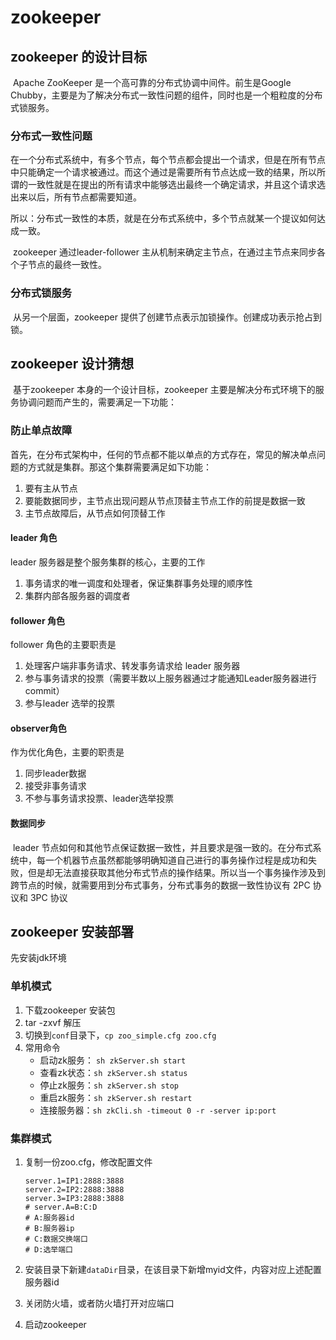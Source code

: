 # zookeeper

## zookeeper 的设计目标

​		Apache ZooKeeper 是一个高可靠的分布式协调中间件。前生是Google Chubby，主要是为了解决分布式一致性问题的组件，同时也是一个粗粒度的分布式锁服务。

### 分布式一致性问题

​		在一个分布式系统中，有多个节点，每个节点都会提出一个请求，但是在所有节点中只能确定一个请求被通过。而这个通过是需要所有节点达成一致的结果，所以所谓的一致性就是在提出的所有请求中能够选出最终一个确定请求，并且这个请求选出来以后，所有节点都需要知道。

​		所以：分布式一致性的本质，就是在分布式系统中，多个节点就某一个提议如何达成一致。

​		zookeeper 通过leader-follower 主从机制来确定主节点，在通过主节点来同步各个子节点的最终一致性。

### 分布式锁服务

​		从另一个层面，zookeeper 提供了创建节点表示加锁操作。创建成功表示抢占到锁。



## zookeeper 设计猜想

​		基于zookeeper 本身的一个设计目标，zookeeper 主要是解决分布式环境下的服务协调问题而产生的，需要满足一下功能：

### 防止单点故障

​		首先，在分布式架构中，任何的节点都不能以单点的方式存在，常见的解决单点问题的方式就是集群。那这个集群需要满足如下功能：

1. 要有主从节点
2. 要能数据同步，主节点出现问题从节点顶替主节点工作的前提是数据一致
3. 主节点故障后，从节点如何顶替工作



#### leader 角色

leader 服务器是整个服务集群的核心，主要的工作

1. 事务请求的唯一调度和处理者，保证集群事务处理的顺序性
2. 集群内部各服务器的调度者

#### follower 角色

follower  角色的主要职责是

1. 处理客户端非事务请求、转发事务请求给 leader 服务器
2. 参与事务请求的投票（需要半数以上服务器通过才能通知Leader服务器进行commit）
3. 参与leader 选举的投票

#### observer角色

作为优化角色，主要的职责是

1. 同步leader数据
2. 接受非事务请求
3. 不参与事务请求投票、leader选举投票



#### 数据同步

​		leader 节点如何和其他节点保证数据一致性，并且要求是强一致的。在分布式系统中，每一个机器节点虽然都能够明确知道自己进行的事务操作过程是成功和失败，但是却无法直接获取其他分布式节点的操作结果。所以当一个事务操作涉及到跨节点的时候，就需要用到分布式事务，分布式事务的数据一致性协议有 2PC 协议和 3PC 协议





## zookeeper 安装部署

先安装jdk环境

### 单机模式

1. 下载zookeeper 安装包
2. tar -zxvf 解压
3. 切换到`conf`目录下，`cp zoo_simple.cfg zoo.cfg`
4. 常用命令
   - 启动zk服务： `sh zkServer.sh start`
   - 查看zk状态：`sh zkServer.sh status`
   - 停止zk服务：`sh zkServer.sh stop`
   - 重启zk服务：`sh zkServer.sh restart`
   - 连接服务器：`sh zkCli.sh -timeout 0 -r -server ip:port`



### 集群模式

1. 复制一份zoo.cfg，修改配置文件

   ```shell
   server.1=IP1:2888:3888 
   server.2=IP2:2888:3888
   server.3=IP3:2888:3888
   # server.A=B:C:D
   # A:服务器id
   # B:服务器ip
   # C:数据交换端口
   # D:选举端口
   ```

   

2. 安装目录下新建`dataDir`目录，在该目录下新增myid文件，内容对应上述配置服务器id

3. 关闭防火墙，或者防火墙打开对应端口

4. 启动zookeeper































